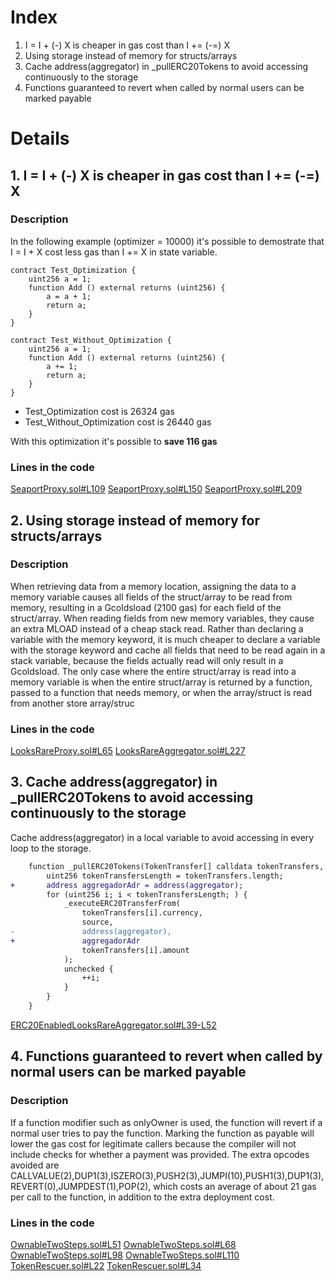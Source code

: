 # Index
1. I = I + (-) X is cheaper in gas cost than I += (-=) X
2. Using storage instead of memory for structs/arrays
3. Cache address(aggregator) in _pullERC20Tokens to avoid accessing continuously to the storage
4. Functions guaranteed to revert when called by normal users can be marked payable	

# Details
## 1. I = I + (-) X is cheaper in gas cost than I += (-=) X
### Description
In the following example (optimizer = 10000) it's possible to demostrate that I = I + X cost less gas than I += X in state variable.

```solidity
contract Test_Optimization {
    uint256 a = 1;
    function Add () external returns (uint256) {
        a = a + 1;
        return a;
    }
}

contract Test_Without_Optimization {
    uint256 a = 1;
    function Add () external returns (uint256) {
        a += 1;
        return a;
    }
}
```
* Test_Optimization cost is 26324 gas
* Test_Without_Optimization cost is 26440 gas

With this optimization it's possible to **save 116 gas**

### Lines in the code
[SeaportProxy.sol#L109](https://github.com/code-423n4/2022-11-looksrare/blob/e3b2c053f722b0ca2dce3a3eb06f64859b8b7a6f/contracts/proxies/SeaportProxy.sol#L109)
[SeaportProxy.sol#L150](https://github.com/code-423n4/2022-11-looksrare/blob/e3b2c053f722b0ca2dce3a3eb06f64859b8b7a6f/contracts/proxies/SeaportProxy.sol#L150)
[SeaportProxy.sol#L209](https://github.com/code-423n4/2022-11-looksrare/blob/e3b2c053f722b0ca2dce3a3eb06f64859b8b7a6f/contracts/proxies/SeaportProxy.sol#L209)
	
## 2. Using storage instead of memory for structs/arrays
### Description
When retrieving data from a memory location, assigning the data to a memory variable causes all fields of the struct/array to be read from memory, resulting in a Gcoldsload (2100 gas) for each field of the struct/array. When reading fields from new memory variables, they cause an extra MLOAD instead of a cheap stack read. Rather than declaring a variable with the memory keyword, it is much cheaper to declare a variable with the storage keyword and cache all fields that need to be read again in a stack variable, because the fields actually read will only result in a Gcoldsload. The only case where the entire struct/array is read into a memory variable is when the entire struct/array is returned by a function, passed to a function that needs memory, or when the array/struct is read from another store array/struc

### Lines in the code
[LooksRareProxy.sol#L65](https://github.com/code-423n4/2022-11-looksrare/blob/e3b2c053f722b0ca2dce3a3eb06f64859b8b7a6f/contracts/proxies/LooksRareProxy.sol#L65)
[LooksRareAggregator.sol#L227](https://github.com/code-423n4/2022-11-looksrare/blob/e3b2c053f722b0ca2dce3a3eb06f64859b8b7a6f/contracts/LooksRareAggregator.sol#L227)
	
## 3. Cache address(aggregator) in _pullERC20Tokens to avoid accessing continuously to the storage
Cache address(aggregator) in a local variable to avoid accessing in every loop to the storage.

```diff
    function _pullERC20Tokens(TokenTransfer[] calldata tokenTransfers, address source) private {
        uint256 tokenTransfersLength = tokenTransfers.length;
+		address aggregadorAdr = address(aggregator);
        for (uint256 i; i < tokenTransfersLength; ) {
            _executeERC20TransferFrom(
                tokenTransfers[i].currency,
                source,
-               address(aggregator),
+				aggregadorAdr
                tokenTransfers[i].amount
            );
            unchecked {
                ++i;
            }
        }
    }
```	
[ERC20EnabledLooksRareAggregator.sol#L39-L52](https://github.com/code-423n4/2022-11-looksrare/blob/e3b2c053f722b0ca2dce3a3eb06f64859b8b7a6f/contracts/ERC20EnabledLooksRareAggregator.sol#L39-L52)
	
## 4. Functions guaranteed to revert when called by normal users can be marked payable	
### Description
If a function modifier such as onlyOwner is used, the function will revert if a normal user tries to pay the function. 
Marking the function as payable will lower the gas cost for legitimate callers because the compiler will not include checks for whether a payment was provided. 
The extra opcodes avoided are CALLVALUE(2),DUP1(3),ISZERO(3),PUSH2(3),JUMPI(10),PUSH1(3),DUP1(3),REVERT(0),JUMPDEST(1),POP(2), 
which costs an average of about 21 gas per call to the function, in addition to the extra deployment cost.

### Lines in the code	
[OwnableTwoSteps.sol#L51](https://github.com/code-423n4/2022-11-looksrare/blob/e3b2c053f722b0ca2dce3a3eb06f64859b8b7a6f/contracts/OwnableTwoSteps.sol#L51)
[OwnableTwoSteps.sol#L68](https://github.com/code-423n4/2022-11-looksrare/blob/e3b2c053f722b0ca2dce3a3eb06f64859b8b7a6f/contracts/OwnableTwoSteps.sol#L68)
[OwnableTwoSteps.sol#L98](https://github.com/code-423n4/2022-11-looksrare/blob/e3b2c053f722b0ca2dce3a3eb06f64859b8b7a6f/contracts/OwnableTwoSteps.sol#L98)
[OwnableTwoSteps.sol#L110](https://github.com/code-423n4/2022-11-looksrare/blob/e3b2c053f722b0ca2dce3a3eb06f64859b8b7a6f/contracts/OwnableTwoSteps.sol#L110)
[TokenRescuer.sol#L22](https://github.com/code-423n4/2022-11-looksrare/blob/e3b2c053f722b0ca2dce3a3eb06f64859b8b7a6f/contracts/TokenRescuer.sol#L22)
[TokenRescuer.sol#L34](https://github.com/code-423n4/2022-11-looksrare/blob/e3b2c053f722b0ca2dce3a3eb06f64859b8b7a6f/contracts/TokenRescuer.sol#L34)
